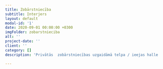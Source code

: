 ```yaml
---
title: Zobārstniecība
subtitle: Interjers
layout: default
modal-id: '1'
date: 2020-09-01 00:00:00 +0300
imgFolder: zobarstnieciba
alt: ''
project-date: ''
client: ''
category: []
description: 'Privātās  zobārstniecības uzgaidāmā telpa / ieejas halle (49.7 m2 )  atrodas caurstaigājamā telpā bez logiem. Veidojot interjeru, galvenais uzdevums bija panākt gaišu, viesmīlīgu un mājīgu atmosfēru. Apvienots zobārstniecības oficiālais stils (sarkankoks durvīs un mēbelēs) ar mājīgumu, kuru akcentē īpaši izgatavots grīdas klājums – paklājflīzes ar rombveida motīvu.  Īpaši izgatavota lete ar romba motīviem, turpinās durvju frēzējumā. Izmantoti augstvērtīgi interjera elementi: Softline atpūtas krēsli un galdiņš.'

---
```

